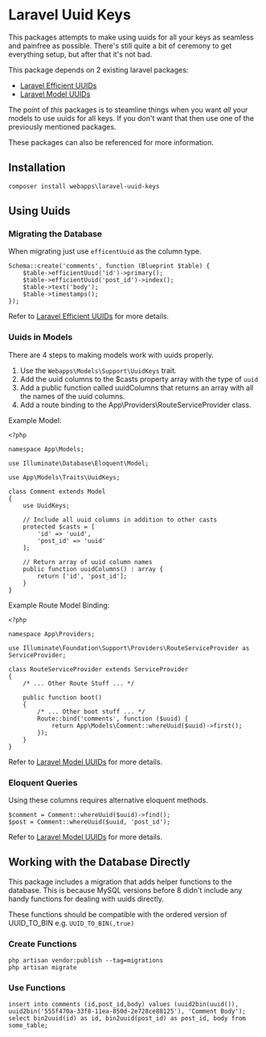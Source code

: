 # Laravel Uuid Keys

This packages attempts to make using uuids for all your keys as seamless and painfree as possible. There's still quite a bit of ceremony to get everything setup, but after that it's not bad.

This package depends on 2 existing laravel packages:
- [Laravel Efficient UUIDs](https://github.com/michaeldyrynda/laravel-efficient-uuid)
- [Laravel Model UUIDs](https://github.com/michaeldyrynda/laravel-model-uuid)

The point of _this_ packages is to steamline things when you want _all_ your models to use uuids for all keys. If you don't want that then use one of the previously mentioned packages.

These packages can also be referenced for more information.

## Installation

```
composer install webapps\laravel-uuid-keys
```

## Using Uuids

### Migrating the Database

When migrating just use `efficentUuid` as the column type.

```
Schema::create('comments', function (Blueprint $table) {
    $table->efficientUuid('id')->primary();
    $table->efficientUuid('post_id')->index();
    $table->text('body');
    $table->timestamps();
});
```

Refer to [Laravel Efficient UUIDs](https://github.com/michaeldyrynda/laravel-efficient-uuid) for more details.

### Uuids in Models

There are 4 steps to making models work with uuids properly.

1. Use the `Webapps\Models\Support\UuidKeys` trait.
2. Add the uuid columns to the $casts property array with the type of `uuid`
3. Add a public function called uuidColumns that returns an array with all the names of the uuid columns.
4. Add a route binding to the App\Providers\RouteServiceProvider class.

Example Model:

```
<?php

namespace App\Models;

use Illuminate\Database\Eloquent\Model;

use App\Models\Traits\UuidKeys;

class Comment extends Model
{
    use UuidKeys;
    
    // Include all uuid columns in addition to other casts
    protected $casts = [
        'id' => 'uuid',
        'post_id' => 'uuid'
    ];
    
    // Return array of uuid column names
    public function uuidColumns() : array {
        return ['id', 'post_id'];
    }
}
```

Example Route Model Binding:

```
<?php

namespace App\Providers;

use Illuminate\Foundation\Support\Providers\RouteServiceProvider as ServiceProvider;

class RouteServiceProvider extends ServiceProvider
{
    /* ... Other Route Stuff ... */

    public function boot()
    {
        /* ... Other boot stuff ... */
        Route::bind('comments', function ($uuid) {
            return App\Models\Comment::whereUuid($uuid)->first();
        });
    }
}
```

Refer to [Laravel Model UUIDs](https://github.com/michaeldyrynda/laravel-model-uuid) for more details.

### Eloquent Queries

Using these columns requires alternative eloquent methods.

```
$comment = Comment::whereUuid($uuid)->find();
$post = Comment::whereUuid($uuid, 'post_id');
```

Refer to [Laravel Model UUIDs](https://github.com/michaeldyrynda/laravel-model-uuid) for more details.

## Working with the Database Directly

This package includes a migration that adds helper functions to the database. This is because MySQL versions before 8 didn't include any handy functions for dealing with uuids directly.

These functions should be compatible with the ordered version of UUID_TO_BIN e.g. `UUID_TO_BIN(,true)`

### Create Functions

```
php artisan vendor:publish --tag=migrations
php artisan migrate
```

### Use Functions

```
insert into comments (id,post_id,body) values (uuid2bin(uuid()), uuid2bin('555f470a-33f8-11ea-850d-2e728ce88125'), 'Comment Body');
select bin2uuid(id) as id, bin2uuid(post_id) as post_id, body from some_table;
```

